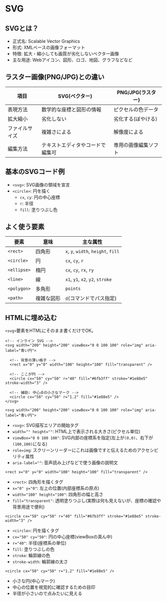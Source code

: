 # SVG

## SVGとは？

- 正式名: Scalable Vector Graphics
- 形式: XMLベースの画像フォーマット
- 特徴: 拡大・縮小しても画質が劣化しないベクター画像
- 主な用途: Webアイコン、図形、ロゴ、地図、グラフなどなど

## ラスター画像(PNG/JPG)との違い

| 項目           | SVG(ベクター)                    | PNG/JPG(ラスター)    |
|----------------|----------------------------------|----------------------|
| 表現方法       | 数学的な座標と図形の情報         | ピクセルの色データ   |
| 拡大縮小       | 劣化しない                       | 劣化する(ぼやける)   |
| ファイルサイズ | 複雑さによる                     | 解像度による         |
| 編集方法       | テキストエディタやコードで編集可 | 専用の画像編集ソフト |

## 基本のSVGコード例

- `<svg>`: SVG画像の領域を宣言
- `<circle>`: 円を描く
  - `cx`, `cy`: 円の中心座標
  - `r`: 半径
  - `fill`: 塗りつぶし色

## よく使う要素

| 要素        | 意味       | 主な属性                            |
|-------------|------------|-------------------------------------|
| `<rect>`    | 四角形     | `x`, `y`, `width`, `height`, `fill` |
| `<circle>`  | 円         | `cx`, `cy`, `r`                     |
| `<ellipse>` | 楕円       | `cx`, `cy`, `rx`, `ry`              |
| `<line>`    | 線         | `x1`, `y1`, `x2`, `y2`, `stroke`    |
| `<polygon>` | 多角形     | `points`                            |
| `<path>`    | 複雑な図形 | `d`(コマンドでパス指定)             |

## HTMLに埋め込む

`<svg>`要素をHTMLにそのまま書くだけでOK。

```
<!-- インライン SVG -->
<svg width="200" height="200" viewBox="0 0 100 100" role="img" aria-label="青い円">

  <!-- 背景の薄い格子 -->
  <rect x="0" y="0" width="100" height="100" fill="transparent" />

  <!-- ここが円 -->
  <circle cx="50" cy="50" r="40" fill="#6fb3ff" stroke="#1e88e5" stroke-width="3" />

  <!-- 補助: 中心点の小さなマーク -->
  <circle cx="50" cy="50" r="1.2" fill="#1e88e5" />
</svg>
```

`<svg width="200" height="200" viewBox="0 0 100 100" role="img" aria-label="青い円">`

- `<svg>`: SVG描写エリアの開始タグ
- `width="" height=""`: HTML上で表示される大きさ(ピクセル単位)
- `viewBox="0 0 100 100"`: SVG内部の座標系を指定(左上が`(0,0)`、右下が`(100,100)`になる)
- `role=img`: スクリーンリーダーにこれは画像ですと伝えるためのアクセシビリティ属性
- `aria-label=""`: 音声読み上げなどで使う画像の説明文

`<rect x="0" y="0" width="100" height="100" fill="transparent" />`

- `<rect>`: 四角形を描くタグ
- `x="0" y="0"`: 左上の位置(内部座標系の原点)
- `width="100" height="100"`: 四角形の幅と高さ
- `fill="transparent"`: 透明塗りつぶし(実際は何も見えないが、座標の確認や背景用途で便利)

`<circle cx="50" cy="50" r="40" fill="#6fb3ff" stroke="#1e88e5" stroke-width="3" />`

- `<circle>`: 円を描くタグ
- `cx="50" cy="50"`: 円の中心座標(viewBoxの真ん中)
- `r="40"`: 半径(座標系の単位)
- `fill`: 塗りつぶしの色
- `stroke`: 輪郭線の色
- `stroke-width`: 輪郭線の太さ

`<circle cx="50" cy="50" r="1.2" fill="#1e88e5" />`

- 小さな円(中心マーク)
- 中心の位置を視覚的に確認するための目印
- 半径が小さいので点みたいに見える

